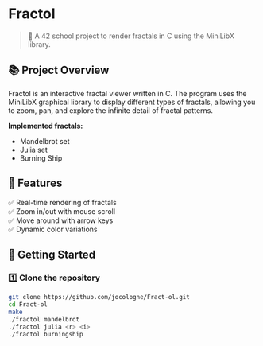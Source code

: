 # Fractol

> 🧮 A 42 school project to render fractals in C using the MiniLibX library.

## 📚 Project Overview

Fractol is an interactive fractal viewer written in C. The program uses the MiniLibX graphical library to display different types of fractals, allowing you to zoom, pan, and explore the infinite detail of fractal patterns.

**Implemented fractals:**
- Mandelbrot set
- Julia set
- Burning Ship

## 🎨 Features

✅ Real-time rendering of fractals  
✅ Zoom in/out with mouse scroll  
✅ Move around with arrow keys  
✅ Dynamic color variations  

## 🚀 Getting Started

### 1️⃣ Clone the repository

```bash
git clone https://github.com/jocologne/Fract-ol.git
cd Fract-ol
make
./fractol mandelbrot
./fractol julia <r> <i>
./fractol burningship
```

